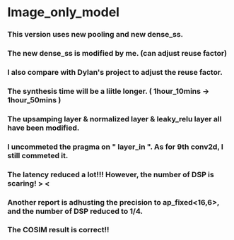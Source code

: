 # Image_only_model
### This version uses new pooling and new dense_ss.
### The new dense_ss is modified by me. (can adjust reuse factor)
### I also compare with Dylan's project to adjust the reuse factor.
### The synthesis time will be a liitle longer. ( 1hour_10mins -> 1hour_50mins )
### The upsamping layer & normalized layer & leaky_relu layer all have been modified.
### I uncommeted the pragma on " layer_in ". As for 9th conv2d, I still commeted it.
### The latency reduced a lot!!! However, the number of DSP is scaring! > <
### Another report is adhusting the precision to ap_fixed<16,6>, and the number of DSP reduced to 1/4.
### The COSIM result is correct!!
